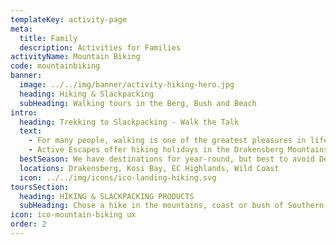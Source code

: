 ```yaml
---
templateKey: activity-page
meta:
  title: Family
  description: Activities for Families
activityName: Mountain Biking
code: mountainbiking
banner:
  image: ../../img/banner/activity-hiking-hero.jpg
  heading: Hiking & Slackpacking
  subHeading: Walking tours in the Berg, Bush and Beach
intro:
  heading: Trekking to Slackpacking - Walk the Talk
  text:
    - For many people, walking is one of the greatest pleasures in life. Being surrounded by natural beauty and hiking with a few close friends and family is a wonderful way to escape the hustle and bustle of city life. In South Africa we are lucky to have a vast range of mountains, valleys, forests and coastlines; which hold incredible hiking, trekking and backpacking opportunities.
    - Active Escapes offer hiking holidays in the Drakensberg Mountains, the KwaZulu-Natal Midlands, the Eastern Cape Highlands, Kosi Bay and along the entire length of the Wild Coast. Whether you're keen to summit lofty peaks with Vultures cruising the thermals, or have your sights set on sandy toe’s and refreshing dips in the sea; Active Escapes will set your feet moving in the right direction.
  bestSeason: We have destinations for year-round, but best to avoid Dec-Jan school holidays
  locations: Drakensberg, Kosi Bay, EC Highlands, Wild Coast
  icon: ../../img/icons/ico-landing-hiking.svg
toursSection:
  heading: HIKING & SLACKPACKING PRODUCTS
  subHeading: Chose a hike in the mountains, coast or bush of Southern Africa
icon: ico-mountain-biking ux
order: 2
---
```

